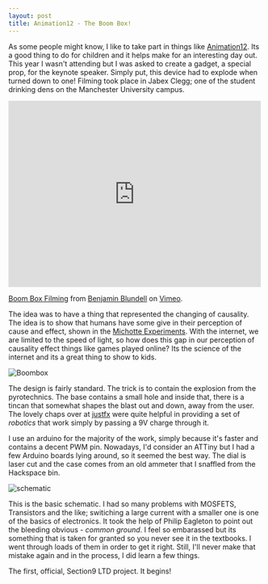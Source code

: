 ```yaml
---
layout: post
title: Animation12 - The Boom Box!
---
```


As some people might know, I like to take part in things like [Animation12](http://animation12.cs.manchester.ac.uk/). Its a good thing to do for children and it helps make for an interesting day out. This year I wasn't attending but I was asked to create a gadget, a special prop, for the keynote speaker. Simply put, this device had to explode when turned down to one! Filming took place in Jabex Clegg; one of the student drinking dens on the Manchester University campus.

<iframe src="http://player.vimeo.com/video/47105321" width="500" height="369" frameborder="0" webkitAllowFullScreen mozallowfullscreen allowFullScreen></iframe> <p><a href="http://vimeo.com/47105321">Boom Box Filming</a> from <a href="http://vimeo.com/user1678273">Benjamin Blundell</a> on <a href="http://vimeo.com">Vimeo</a>.</p>

The idea was to have a thing that represented the changing of causality. The idea is to show that humans have some give in their perception of cause and effect, shown in the [Michotte Experiments](http://en.wikipedia.org/wiki/Albert_Michotte). With the internet, we are limited to the speed of light, so how does this gap in our perception of causality effect things like games played online? Its the science of the internet and its a great thing to show to kids.

![Boombox](http://farm8.staticflickr.com/7193/7076489781_7e40a2017b.jpg)

The design is fairly standard. The trick is to contain the explosion from the pyrotechnics. The base contains a small hole and inside that, there is a tincan that somewhat shapes the blast out and down, away from the user.  The lovely chaps over at [justfx](http://www.justfx.co.uk) were quite helpful in providing a set of *robotics* that work simply by passing a 9V charge through it.

I use an arduino for the majority of the work, simply because it's faster and contains a decent PWM pin. Nowadays, I'd consider an ATTiny but I had a few Arduino boards lying around, so it seemed the best way. The dial is laser cut and the case comes from an old ammeter that I snaffled from the Hackspace bin.

![schematic](http://farm8.staticflickr.com/7203/7101949535_6537774da4.jpg)

This is the basic schematic. I had so many problems with MOSFETS, Transistors and the like; switiching a large current with a smaller one is one of the basics of electronics. It took the help of Philip Eagleton to point out the bleeding obvious - *common ground*. I feel so embarassed but its something that is taken for granted so you never see it in the textbooks. I went through loads of them in order to get it right. Still, I'll never make that mistake again and in the process, I did learn a few things.

The first, official, Section9 LTD project. It begins!